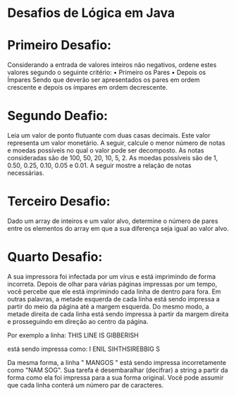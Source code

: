 # Desafios de Lógica em Java

# Primeiro Desafio:
Considerando a entrada de valores inteiros não negativos, ordene estes valores segundo  o seguinte critério: 
• Primeiro os Pares 
• Depois os Ímpares 
Sendo que deverão ser apresentados os pares em ordem crescente e depois os ímpares  em ordem decrescente. 

# Segundo Deafio:
Leia um valor de ponto flutuante com duas casas decimais. Este valor representa um valor  monetário. A seguir, calcule o menor número de notas e moedas possíveis no qual o valor  pode ser decomposto. As notas consideradas são de 100, 50, 20, 10, 5, 2. As moedas  possíveis são de 1, 0.50, 0.25, 0.10, 0.05 e 0.01. A seguir mostre a relação de notas necessárias. 

# Terceiro Desafio:
Dado um array de inteiros e um valor alvo, determine o número de pares entre os elementos  do array em que a sua diferença seja igual ao valor alvo. 

# Quarto Desafio:
A sua impressora foi infectada por um vírus e está imprimindo de forma incorreta. Depois  de olhar para várias páginas impressas por um tempo, você percebe que ele está  imprimindo cada linha de dentro para fora. Em outras palavras, a metade esquerda de cada linha está sendo impressa a partir do meio da página até a margem esquerda. Do mesmo  modo, a metade direita de cada linha está sendo impressa à partir da margem direita e  prosseguindo em direção ao centro da página. 

Por exemplo a linha: 
THIS LINE IS GIBBERISH 

está sendo impressa como: 
I ENIL SIHTHSIREBBIG S 

Da mesma forma, a linha " MANGOS " está sendo impressa incorretamente como  "NAM SOG". Sua tarefa é desembaralhar (decifrar) a string a partir da forma como ela foi  impressa para a sua forma original. Você pode assumir que cada linha conterá um número  par de caracteres. 
